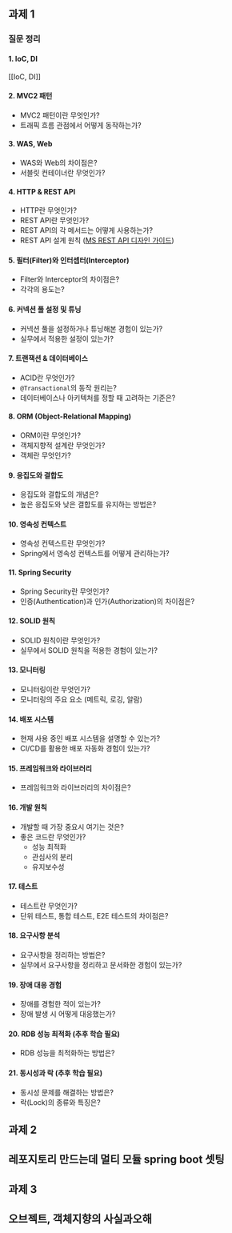 ## 과제 1
### 질문 정리
#### 1. IoC, DI
[[IoC, DI]]

#### 2. MVC2 패턴
- MVC2 패턴이란 무엇인가?
- 트래픽 흐름 관점에서 어떻게 동작하는가?

#### 3. WAS, Web
- WAS와 Web의 차이점은?
- 서블릿 컨테이너란 무엇인가?

#### 4. HTTP & REST API
- HTTP란 무엇인가?
- REST API란 무엇인가?
- REST API의 각 메서드는 어떻게 사용하는가?
- REST API 설계 원칙 ([MS REST API 디자인 가이드](https://learn.microsoft.com/ko-kr/azure/architecture/best-practices/api-design))

#### 5. 필터(Filter)와 인터셉터(Interceptor)
- Filter와 Interceptor의 차이점은?
- 각각의 용도는?

#### 6. 커넥션 풀 설정 및 튜닝
- 커넥션 풀을 설정하거나 튜닝해본 경험이 있는가?
- 실무에서 적용한 설정이 있는가?

#### 7. 트랜잭션 & 데이터베이스
- ACID란 무엇인가?
- `@Transactional`의 동작 원리는?
- 데이터베이스나 아키텍처를 정할 때 고려하는 기준은?

#### 8. ORM (Object-Relational Mapping)
- ORM이란 무엇인가?
- 객체지향적 설계란 무엇인가?
- 객체란 무엇인가?

#### 9. 응집도와 결합도
- 응집도와 결합도의 개념은?
- 높은 응집도와 낮은 결합도를 유지하는 방법은?

#### 10. 영속성 컨텍스트
- 영속성 컨텍스트란 무엇인가?
- Spring에서 영속성 컨텍스트를 어떻게 관리하는가?

#### 11. Spring Security
- Spring Security란 무엇인가?
- 인증(Authentication)과 인가(Authorization)의 차이점은?

#### 12. SOLID 원칙
- SOLID 원칙이란 무엇인가?
- 실무에서 SOLID 원칙을 적용한 경험이 있는가?

#### 13. 모니터링
- 모니터링이란 무엇인가?
- 모니터링의 주요 요소 (메트릭, 로깅, 알람)

#### 14. 배포 시스템
- 현재 사용 중인 배포 시스템을 설명할 수 있는가?
- CI/CD를 활용한 배포 자동화 경험이 있는가?

#### 15. 프레임워크와 라이브러리
- 프레임워크와 라이브러리의 차이점은?

#### 16. 개발 원칙
- 개발할 때 가장 중요시 여기는 것은?
- 좋은 코드란 무엇인가?
  - 성능 최적화
  - 관심사의 분리
  - 유지보수성

#### 17. 테스트
- 테스트란 무엇인가?
- 단위 테스트, 통합 테스트, E2E 테스트의 차이점은?

#### 18. 요구사항 분석
- 요구사항을 정리하는 방법은?
- 실무에서 요구사항을 정리하고 문서화한 경험이 있는가?

#### 19. 장애 대응 경험
- 장애를 경험한 적이 있는가?
- 장애 발생 시 어떻게 대응했는가?

#### 20. RDB 성능 최적화 (추후 학습 필요)
- RDB 성능을 최적화하는 방법은?

#### 21. 동시성과 락 (추후 학습 필요)
- 동시성 문제를 해결하는 방법은?
- 락(Lock)의 종류와 특징은?


## 과제 2
## 레포지토리 만드는데 멀티 모듈 spring boot 셋팅

## 과제 3
## 오브젝트, 객체지향의 사실과오해
